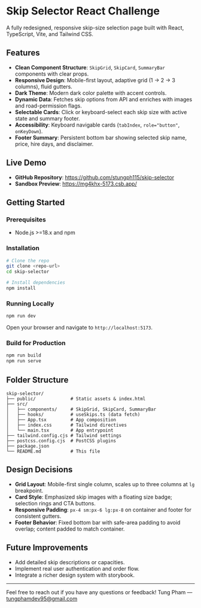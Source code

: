# Skip Selector React Challenge

A fully redesigned, responsive skip-size selection page built with React, TypeScript, Vite, and Tailwind CSS.

## Features

- **Clean Component Structure**: `SkipGrid`, `SkipCard`, `SummaryBar` components with clear props.
- **Responsive Design**: Mobile-first layout, adaptive grid (1 → 2 → 3 columns), fluid gutters.
- **Dark Theme**: Modern dark color palette with accent controls.
- **Dynamic Data**: Fetches skip options from API and enriches with images and road-permission flags.
- **Selectable Cards**: Click or keyboard-select each skip size with active state and summary footer.
- **Accessibility**: Keyboard navigable cards (`tabIndex`, `role="button"`, `onKeyDown`).
- **Footer Summary**: Persistent bottom bar showing selected skip name, price, hire days, and disclaimer.

## Live Demo

- **GitHub Repository**: <https://github.com/stungph115/skip-selector>  
- **Sandbox Preview**: <https://mg4khx-5173.csb.app/>  

## Getting Started

### Prerequisites

- Node.js >=18.x and npm

### Installation

```bash
# Clone the repo
git clone <repo-url>
cd skip-selector

# Install dependencies
npm install
````

### Running Locally

```bash
npm run dev
```

Open your browser and navigate to `http://localhost:5173`.

### Build for Production

```bash
npm run build
npm run serve
```

## Folder Structure

```
skip-selector/
├── public/             # Static assets & index.html
├── src/
│   ├── components/     # SkipGrid, SkipCard, SummaryBar
│   ├── hooks/          # useSkips.ts (data fetch)
│   ├── App.tsx         # App composition
│   ├── index.css       # Tailwind directives
│   └── main.tsx        # App entrypoint
├── tailwind.config.cjs # Tailwind settings
├── postcss.config.cjs  # PostCSS plugins
├── package.json
└── README.md           # This file
```

## Design Decisions

- **Grid Layout**: Mobile-first single column, scales up to three columns at `lg` breakpoint.
- **Card Style**: Emphasized skip images with a floating size badge; selection rings and CTA buttons.
- **Responsive Padding**: `px-4 sm:px-6 lg:px-8` on container and footer for consistent gutters.
- **Footer Behavior**: Fixed bottom bar with safe-area padding to avoid overlap; content padded to match container.

## Future Improvements

- Add detailed skip descriptions or capacities.
- Implement real user authentication and order flow.
- Integrate a richer design system with storybook.

---

Feel free to reach out if you have any questions or feedback!
Tung Pham — [tungphamdev95@gmail.com](mailto:tungphamdev95@gmail.com)
